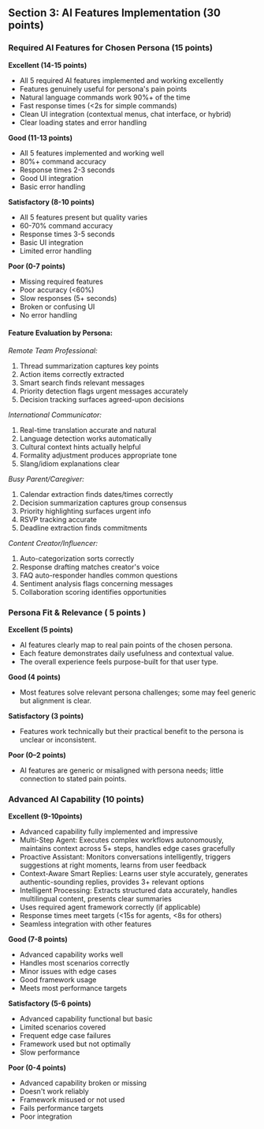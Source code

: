 ## Section 3: AI Features Implementation (30 points)

### Required AI Features for Chosen Persona (15 points)

**Excellent (14-15 points)**

- All 5 required AI features implemented and working excellently
- Features genuinely useful for persona's pain points
- Natural language commands work 90%+ of the time
- Fast response times (<2s for simple commands)
- Clean UI integration (contextual menus, chat interface, or hybrid)
- Clear loading states and error handling

**Good (11-13 points)**

- All 5 features implemented and working well
- 80%+ command accuracy
- Response times 2-3 seconds
- Good UI integration
- Basic error handling

**Satisfactory (8-10 points)**

- All 5 features present but quality varies
- 60-70% command accuracy
- Response times 3-5 seconds
- Basic UI integration
- Limited error handling

**Poor (0-7 points)**

- Missing required features
- Poor accuracy (<60%)
- Slow responses (5+ seconds)
- Broken or confusing UI
- No error handling

#### Feature Evaluation by Persona:

_Remote Team Professional:_

1. Thread summarization captures key points
2. Action items correctly extracted
3. Smart search finds relevant messages
4. Priority detection flags urgent messages accurately
5. Decision tracking surfaces agreed-upon decisions

_International Communicator:_

1. Real-time translation accurate and natural
2. Language detection works automatically
3. Cultural context hints actually helpful
4. Formality adjustment produces appropriate tone
5. Slang/idiom explanations clear

_Busy Parent/Caregiver:_

1. Calendar extraction finds dates/times correctly
2. Decision summarization captures group consensus
3. Priority highlighting surfaces urgent info
4. RSVP tracking accurate
5. Deadline extraction finds commitments

_Content Creator/Influencer:_

1. Auto-categorization sorts correctly
2. Response drafting matches creator's voice
3. FAQ auto-responder handles common questions
4. Sentiment analysis flags concerning messages
5. Collaboration scoring identifies opportunities

### Persona Fit & Relevance ( 5 points )

**Excellent (5 points)**

- AI features clearly map to real pain points of the chosen persona.
- Each feature demonstrates daily usefulness and contextual value.
- The overall experience feels purpose-built for that user type.

**Good (4 points)**

- Most features solve relevant persona challenges; some may feel generic but alignment is clear.

**Satisfactory (3 points)**

- Features work technically but their practical benefit to the persona is unclear or inconsistent.

**Poor (0–2 points)**

- AI features are generic or misaligned with persona needs; little connection to stated pain points.

### Advanced AI Capability (10 points)

**Excellent (9-10points)**

- Advanced capability fully implemented and impressive
- Multi-Step Agent: Executes complex workflows autonomously, maintains context across 5+ steps, handles edge cases gracefully
- Proactive Assistant: Monitors conversations intelligently, triggers suggestions at right moments, learns from user feedback
- Context-Aware Smart Replies: Learns user style accurately, generates authentic-sounding replies, provides 3+ relevant options
- Intelligent Processing: Extracts structured data accurately, handles multilingual content, presents clear summaries
- Uses required agent framework correctly (if applicable)
- Response times meet targets (<15s for agents, <8s for others)
- Seamless integration with other features

**Good (7-8 points)**

- Advanced capability works well
- Handles most scenarios correctly
- Minor issues with edge cases
- Good framework usage
- Meets most performance targets

**Satisfactory (5-6 points)**

- Advanced capability functional but basic
- Limited scenarios covered
- Frequent edge case failures
- Framework used but not optimally
- Slow performance

**Poor (0-4 points)**

- Advanced capability broken or missing
- Doesn't work reliably
- Framework misused or not used
- Fails performance targets
- Poor integration
